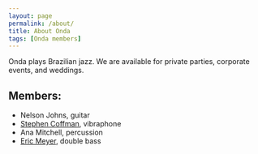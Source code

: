 ```yaml
---
layout: page
permalink: /about/
title: About Onda
tags: [Onda members]
---
```


Onda plays Brazilian jazz. We are available for private parties, corporate events, and weddings.

## Members:

* Nelson Johns, guitar
* [Stephen Coffman]({{site.url}}/about/stephen/), vibraphone
* Ana Mitchell, percussion
* [Eric Meyer]({{site.url}}/about/eric/), double bass

